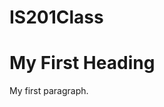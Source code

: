 # IS201Class
 
<!DOCTYPE html>
<html>
<body>

<h1>My First Heading</h1>
<p>My first paragraph.</p>

</body>
</html>
